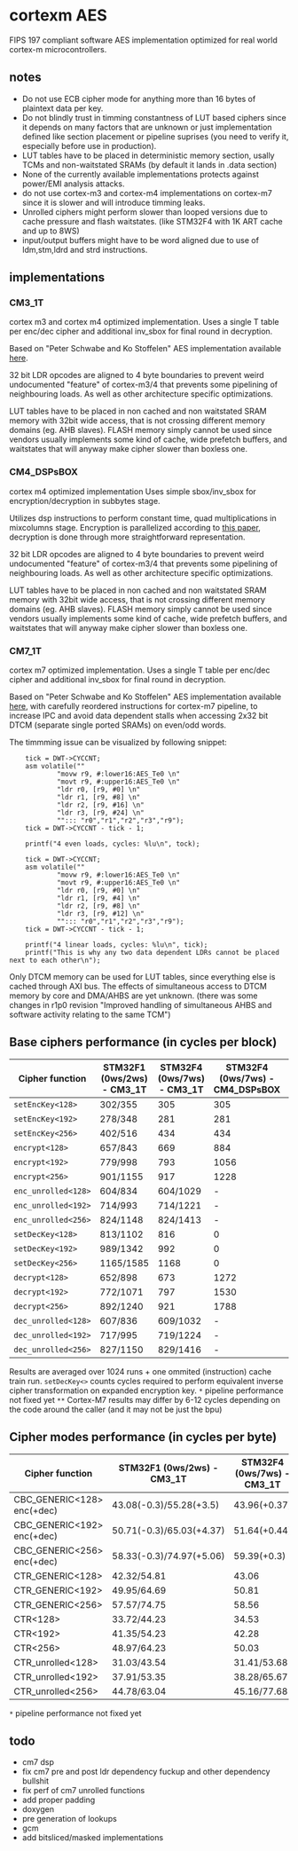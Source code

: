 # cortexm AES

FIPS 197 compliant software AES implementation optimized for real world cortex-m microcontrollers.

## notes
- Do not use ECB cipher mode for anything more than 16 bytes of plaintext data per key.
- Do not blindly trust in timming constantness of LUT based ciphers since it depends on many factors that are 
unknown or just implementation defined like section placement or pipeline suprises (you need to verify it, especially before use in production).
- LUT tables have to be placed in deterministic memory section, usally TCMs and non-waitstated SRAMs (by default it lands in .data section) 
- None of the currently available implementations protects against power/EMI analysis attacks.
- do not use cortex-m3 and cortex-m4 implementations on cortex-m7 since it is slower and will introduce timming leaks.
- Unrolled ciphers might perform slower than looped versions due to cache pressure and flash waitstates. (like STM32F4 with 1K ART cache and up to 8WS) 
- input/output buffers might have to be word aligned due to use of ldm,stm,ldrd and strd instructions.

## implementations

### CM3_1T

cortex m3 and cortex m4 optimized implementation.
Uses a single T table per enc/dec cipher and additional inv_sbox for final round in decryption.

Based on "Peter Schwabe and Ko Stoffelen" AES implementation available [here](https://github.com/Ko-/aes-armcortexm).

32 bit LDR opcodes are aligned to 4 byte boundaries to prevent weird undocumented "feature" of cortex-m3/4 that prevents some pipelining of neighbouring loads.
As well as other architecture specific optimizations.

LUT tables have to be placed in non cached and non waitstated SRAM memory with 32bit wide access, that is not crossing different memory domains (eg. AHB slaves).
FLASH memory simply cannot be used since vendors usually implements some kind of cache, wide prefetch buffers, and waitstates that will anyway make cipher slower than boxless one.

### CM4_DSPsBOX

cortex m4 optimized implementation
Uses simple sbox/inv_sbox for encryption/decryption in subbytes stage.

Utilizes dsp instructions to perform constant time, quad multiplications in mixcolumns stage.
Encryption is parallelized according to [this paper](http://www.wseas.us/e-library/conferences/2009/moscow/AIC/AIC44.pdf), decryption is done through more straightforward representation.

32 bit LDR opcodes are aligned to 4 byte boundaries to prevent weird undocumented "feature" of cortex-m3/4 that prevents some pipelining of neighbouring loads.
As well as other architecture specific optimizations.

LUT tables have to be placed in non cached and non waitstated SRAM memory with 32bit wide access, that is not crossing different memory domains (eg. AHB slaves).
FLASH memory simply cannot be used since vendors usually implements some kind of cache, wide prefetch buffers, and waitstates that will anyway make cipher slower than boxless one.

### CM7_1T

cortex m7 optimized implementation.
Uses a single T table per enc/dec cipher and additional inv_sbox for final round in decryption.

Based on "Peter Schwabe and Ko Stoffelen" AES implementation available [here](https://github.com/Ko-/aes-armcortexm), with carefully reordered instructions for cortex-m7 pipeline,
to increase IPC and avoid data dependent stalls when accessing 2x32 bit DTCM (separate single ported SRAMs) on even/odd words. 

The timmming issue can be visualized by following snippet:

```
	tick = DWT->CYCCNT;
	asm volatile(""
			"movw r9, #:lower16:AES_Te0 \n"
			"movt r9, #:upper16:AES_Te0 \n"
			"ldr r0, [r9, #0] \n"
			"ldr r1, [r9, #8] \n"
			"ldr r2, [r9, #16] \n"
			"ldr r3, [r9, #24] \n"
			""::: "r0","r1","r2","r3","r9");
	tick = DWT->CYCCNT - tick - 1;

	printf("4 even loads, cycles: %lu\n", tock);

	tick = DWT->CYCCNT;
	asm volatile(""
			"movw r9, #:lower16:AES_Te0 \n"
			"movt r9, #:upper16:AES_Te0 \n"
			"ldr r0, [r9, #0] \n"
			"ldr r1, [r9, #4] \n"
			"ldr r2, [r9, #8] \n"
			"ldr r3, [r9, #12] \n"
			""::: "r0","r1","r2","r3","r9");
	tick = DWT->CYCCNT - tick - 1;

	printf("4 linear loads, cycles: %lu\n", tick);
	printf("This is why any two data dependent LDRs cannot be placed next to each other\n");
```

Only DTCM memory can be used for LUT tables, since everything else is cached through AXI bus.
The effects of simultaneous access to DTCM memory by core and DMA/AHBS are yet unknown. (there was some changes in r1p0 revision "Improved handling of simultaneous AHBS and software activity relating to the same TCM")

## Base ciphers performance (in cycles per block)

| Cipher function     | STM32F1 (0ws/2ws) - CM3_1T | STM32F4 (0ws/7ws) - CM3_1T | STM32F4 (0ws/7ws) - CM4_DSPsBOX | STM32H7 - CM7_1T | STM32H7 - CM7_DSPsBOX |
|---------------------|----------------------------|----------------------------|---------------------------------|------------------|-----------------------|
| `setEncKey<128>`    | 302/355   | 305      | 305 | 157* | 157* |
| `setEncKey<192>`    | 278/348   | 281      | 281 | 140* | 140* |
| `setEncKey<256>`    | 402/516   | 434      | 434 | 227* | 227* |
| `encrypt<128>`      | 657/843   | 669      | 884 | 302 | 411 |
| `encrypt<192>`      | 779/998   | 793      | 1056 | 358 | 491 |
| `encrypt<256>`      | 901/1155  | 917      | 1228 | 414 | 571 |
| `enc_unrolled<128>` | 604/834   | 604/1029 | - | 315* | - |
| `enc_unrolled<192>` | 714/993   | 714/1221 | - | 373* | - |
| `enc_unrolled<256>` | 824/1148  | 824/1413 | - | 431* | - |
| `setDecKey<128>`    | 813/1102  | 816      | 0 | 412* | (1T) |
| `setDecKey<192>`    | 989/1342  | 992      | 0 | 500* | (1T) |
| `setDecKey<256>`    | 1165/1585 | 1168     | 0 | 588* | (1T) |
| `decrypt<128>`      | 652/898   | 673      | 1272 | 333* | (1T) |
| `decrypt<192>`      | 772/1071  | 797      | 1530 | 393* | (1T) |
| `decrypt<256>`      | 892/1240  | 921      | 1788 | 454* | (1T) |
| `dec_unrolled<128>` | 607/836   | 609/1032 | - | 319* | - |
| `dec_unrolled<192>` | 717/995   | 719/1224 | - | 376* | - |
| `dec_unrolled<256>` | 827/1150  | 829/1416 | - | 434* | - |

Results are averaged over 1024 runs + one ommited (instruction) cache train run.
`setDecKey<>` counts cycles required to perform equivalent inverse cipher transformation on expanded encryption key.
`*` pipeline performance not fixed yet
`**` Cortex-M7 results may differ by 6-12 cycles depending on the code around the caller (and it may not be just the bpu)

## Cipher modes performance (in cycles per byte) 

| Cipher function            | STM32F1 (0ws/2ws) - CM3_1T | STM32F4 (0ws/7ws) - CM3_1T | STM32H7 - CM7_1T |
|----------------------------|-----------------------------|-----------------------------|------------------|
| CBC_GENERIC<128> enc(+dec) | 43.08(-0.3)/55.28(+3.5)     | 43.96(+0.37)                | 19.83(~+3*)       |
| CBC_GENERIC<192> enc(+dec) | 50.71(-0.3)/65.03(+4.37)    | 51.64(+0.44)                | 23.39(~+3*)       |
| CBC_GENERIC<256> enc(+dec) | 58.33(-0.3)/74.97(+5.06)    | 59.39(+0.3)                 | 26.88(~+3*)       |
| CTR_GENERIC<128>           | 42.32/54.81                 | 43.06                       | 19.50            |
| CTR_GENERIC<192>           | 49.95/64.69                 | 50.81                       | 23.00            |
| CTR_GENERIC<256>           | 57.57/74.75                 | 58.56                       | 26.50            |
| CTR<128>                   | 33.72/44.23                 | 34.53                       | 15.64            |
| CTR<192>                   | 41.35/54.23                 | 42.28                       | 19.14             |
| CTR<256>                   | 48.97/64.23                 | 50.03                       | 22.64             |
| CTR_unrolled<128>          | 31.03/43.54                 | 31.41/53.68                 | 16.64*            |
| CTR_unrolled<192>          | 37.91/53.35                 | 38.28/65.67                 | 20.27*            |
| CTR_unrolled<256>          | 44.78/63.04                 | 45.16/77.68                 | 23.89*            |

`*` pipeline performance not fixed yet

## todo
- cm7 dsp
- fix cm7 pre and post ldr dependency fuckup and other dependency bullshit
- fix perf of cm7 unrolled functions
- add proper padding
- doxygen
- pre generation of lookups
- gcm
- add bitsliced/masked implementations
